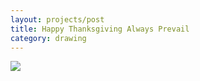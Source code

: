 ```yaml
---
layout: projects/post
title: Happy Thanksgiving Always Prevail
category: drawing
---
```

<img src="../../img/drawings/turkey.jpg">
